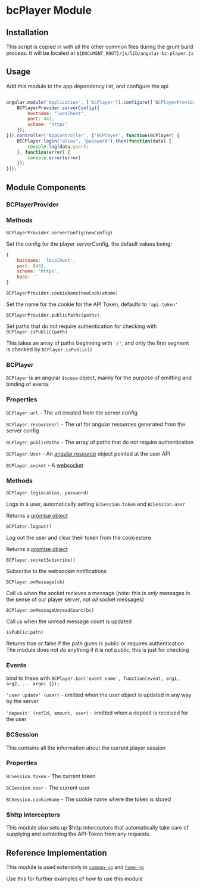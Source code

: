 # bcPlayer Module #

## Installation ##

This script is copied in with all the other common files during the
grunt build process. It will be located at
`${DOCUMENT_ROOT}/js/lib/angular-bc-player.js`

## Usage ##

Add this module to the app dependency list, and configure the api

```javascript

angular.module('Application', ['bcPlayer']).configure(['BCPlayerProvider', function(BCPlayerProvider) {
    BCPlayerProvider.serverConfig({
        hostname: "localhost",
        port: 441,
        scheme: "https"
    });
}]).controller('AppController', ['BCPlayer', function(BCPlayer) {
    BTCPlayer.login("alias", "password").then(function(data) {
        console.log(data.user);
    }, function(error) {
        console.error(error)
    });
}]);

```

## Module Components ##

### BCPlayerProvider ###

### Methods ###

`BCPlayerProvider.serverConfig(newConfig)`

Set the config for the player serverConfig, the default values being:

```javascript
{
    hostname: 'localhost',
    port: 8443,
    scheme: 'https',
    base: ''
}
```

`BCPlayerProvider.cookieName(newCookieName)`

Set the name for the cookie for the API Token, defaults to `'api-token'`

`BCPlayerProvider.publicPaths(paths)`

Set paths that do not require authentication for checking with `BCPlayer.isPublic(path)`

This takes an array of paths beginning with `'/'`, and only the first segment is checked by `BCPlayer.isPublic()`

### BCPlayer ###

`BCPlayer` is an angular `$scope` object, mainly for the purpose of emitting and binding of events

### Properties ###

`BCPlayer.url` - The url created from the server config

`BCPlayer.resourceUrl` - The url for angular resources generated from the server config

`BCPlayer.publicPaths` - The array of paths that do not require authentication

`BCPlayer.User` - An [angular resource](http://code.angularjs.org/1.2.13/docs/api/ngResource.$resource) object pointed at the user API

`BCPlayer.socket` - A [websocket](http://socket.io)

### Methods ###

`BCPlayer.login(alias, password)`

Logs in a user, automatically setting `BCSession.token` and `BCSession.user`

Returns a [promise object](http://code.angularjs.org/1.2.13/docs/api/ng.$q)

`BCPlater.logout()`

Log out the user and clear their token from the cookiestore

Returns a [promise object](http://code.angularjs.org/1.2.13/docs/api/ng.$q)

`BCPlayer.socketSubscribe()`

Subscribe to the websocket notifications

`BCPlayer.onMessage(cb)`

Call `cb` when the socket recieves a message (note: this is *only* messages in the sense of our player server, not *all* socket messages)

`BCPlayer.onMessageUnreadCount(bc)`

Call `cb` when the unread message count is updated

`isPublic(path)`

Returns true or false if the path given is public or requires
authentication. The module does not *do* anything if it is not public,
this is just for checking

### Events ###

bind to these with `BCPlayer.$on('event name', function(event, arg1, arg2, ... argn) {});`

`'user update' (user)` - emitted when the user object is updated in any way by the server

`'deposit' (refId, amount, user)` - emitted when a deposit is received for the user 

### BCSession ###

This contains all the information about the current player session

### Properties ###

`BCSession.token` - The current token

`BCSession.user` - The current user

`BCSession.cookieName` - The cookie name where the token is stored

### $http interceptors ###

This module also sets up $http interceptors that automatically take
care of supplying and extracting the API-Token from any requests.


## Reference Implementation ##

This module is used extensivly in
[`common-ng`](https://bitbucket.org:betcn/common-ng) and
[`home-ng`](https://bitbucket.org:betcn/home-ng)

Use this for further examples of how to use this module

